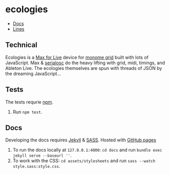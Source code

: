 # ecologies

 - [Docs](https://tyleretters.github.io/ecologis)
 - [Lines](#)

## Technical

Ecologies is a [Max for Live](https://cycling74.com/products/maxforlive/) device for [monome grid](https://monome.org/docs/grid/) built with lots of JavaScript. Max & [serialosc](https://github.com/monome/serialosc) do the heavy lifting with grid, midi, timings, and Ableton Live. The ecologies themselves are spun with threads of JSON by the dreaming JavaScript...

## Tests

The tests requrie [npm](https://www.npmjs.com/).

1. Run `npm test`.

## Docs

Developing the docs requires [Jekyll](https://jekyllrb.com/) & [SASS](https://sass-lang.com/). Hosted with [GitHub pages](https://pages.github.com/)

1. To run the docs locally at `127.0.0.1:4000`: `cd docs` and run `bundle exec jekyll serve --baseurl ''`.
2. To work with the CSS: `cd assets/stylesheets` and run `sass --watch style.sass:style.css`.
